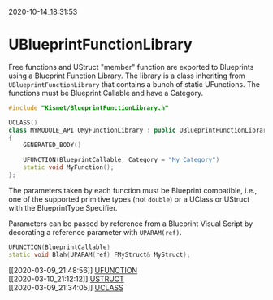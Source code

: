 2020-10-14_18:31:53

#     UBlueprintFunctionLibrary

Free functions and UStruct "member" function are exported to Blueprints using a Blueprint Function Library.
The library is a class inheriting from `UBlueprintFunctionLibrary` that contains a bunch of static UFunctions.
The functions must be Blueprint Callable and have a Category.

```c++
#include "Kismet/BlueprintFunctionLibrary.h"

UCLASS()
class MYMODULE_API UMyFunctionLibrary : public UBlueprintFunctionLibrary
{
    GENERATED_BODY()

    UFUNCTION(BlueprintCallable, Category = "My Category")
    static void MyFunction();
};
```

The parameters taken by each function must be Blueprint compatible, i.e., one of the supported primitive types (not `double`) or a UClass or UStruct with the BlueprintType Specifier.

Parameters can be passed by reference from a Blueprint Visual Script by decorating a reference parameter with `UPARAM(ref)`.
```cpp
UFUNCTION(BlueprintCallable)
static void Blah(UPARAM(ref) FMyStruct& MyStruct);
```

[[2020-03-09_21:48:56]] [UFUNCTION](./UFUNCTION.md)  
[[2020-03-10_21:12:12]] [USTRUCT](./USTRUCT.md)  
[[2020-03-09_21:34:05]] [UCLASS](./UCLASS.md)  
